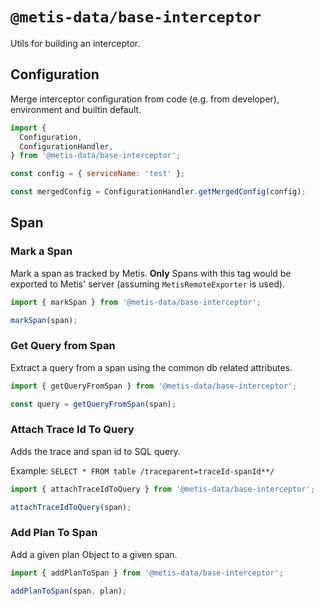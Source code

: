 # `@metis-data/base-interceptor`

Utils for building an interceptor.

## Configuration

Merge interceptor configuration from code (e.g. from developer), environment and builtin default.

```javascript
import {
  Configuration,
  ConfigurationHandler,
} from '@metis-data/base-interceptor';

const config = { serviceName: 'test' };

const mergedConfig = ConfigurationHandler.getMergedConfig(config);
```

## Span

### Mark a Span

Mark a span as tracked by Metis. **Only** Spans with this tag would be exported to Metis' server (assuming `MetisRemoteExporter` is used).

```javascript
import { markSpan } from '@metis-data/base-interceptor';

markSpan(span);
```

### Get Query from Span

Extract a query from a span using the common db related attributes.

```javascript
import { getQueryFromSpan } from '@metis-data/base-interceptor';

const query = getQueryFromSpan(span);
```

### Attach Trace Id To Query

Adds the trace and span id to SQL query.

Example:
`SELECT * FROM table /traceparent=traceId-spanId**/`

```javascript
import { attachTraceIdToQuery } from '@metis-data/base-interceptor';

attachTraceIdToQuery(span);
```

### Add Plan To Span

Add a given plan Object to a given span.

```javascript
import { addPlanToSpan } from '@metis-data/base-interceptor';

addPlanToSpan(span, plan);
```
